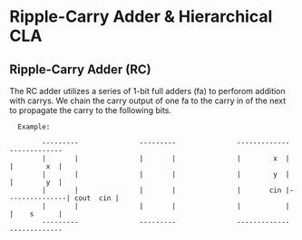 # Ripple-Carry Adder & Hierarchical CLA

## Ripple-Carry Adder (RC)

The RC adder utilizes a series of 1-bit full adders (fa) to perforom addition with carrys. 
We chain the carry output of one fa to the carry in of the next to propagate the carry to the following bits.

      Example:
      
            ---------               ---------               -------------               -------------         
            |       |               |       |               |        x  |               |        x  | 
            |       |               |       |               |        y  |               |        y  |
            |       |               |       |               |       cin |---------------| cout  cin |
            |       |               |       |               |           |               |    s      |
            ---------               ---------               -------------               -------------
